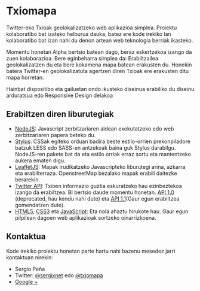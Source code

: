 Txiomapa
========
<p>Twitter-eko Txioak geolokalizatzeko web aplikazioa simplea. Proiektu kolaboratibo bat izateko helburua dauka, batez ere kode irekiko lan kolaboratibo bat izan nahi du denon artean web teknologia berriak ikasteko.</p>
<p> Momentu honetan Alpha bertsio batean dago, beraz eskertzekoa izango da zuen kolaborazioa. Bere eginbeharra simplea da: Erabiltzailea geolokalizatzen du eta bere kokamena mapa batean erakusten du. Honekin batera Twitter-en geolokalizatuta agertzen diren Txioak ere erakusten ditu mapa horretan.</p>

<p>Hainbat dispositibo eta gailuetan ondo ikusteko diseinua erabiliko du diseinu arduratsua edo Responsive Design delakoa</p>

## Erabiltzen diren liburutegiak

* [NodeJS](http://nodejs.org/): Javascript zerbitzariaren aldean exekutatzeko edo web zerbitzariaren papera beteko du.
* [Stylus](http://learnboost.github.io/stylus/): CSSak egiteko orduan badira beste estilo-orrien prekonpiladore batzuk LESS edo SASS-en antzekoak baina guk Stylus darabilgu. NodeJS-ren pakete bat da eta estilo orriak erraz sortu eta mantentzeko aukera ematen digu.
* [LeafletJS](http://leafletjs.com/): Mapak irudikatzeko Javascripteko liburutegi arina, azkarra eta erabilterraza. OpenstreetMap bezalako mapak erabili daitezke berarekin.
* [Twitter API](https://dev.twitter.com/docs/api/1.1): Txioen informazio guztia eskuratzeko hau ezinbeztekoa izango da erabiltzea. BI bertsio daude momentu honetan. [API 1.0](https://dev.twitter.com/docs/api/1) (deprecated, hau kendu nahi dute) eta [API 1.1](https://dev.twitter.com/docs/api/1.1)(Gaur egun erabiltzea gomendatzen dute).
* [HTML5](http://www.whatwg.org/specs/web-apps/current-work/multipage/), [CSS3](https://en.wikipedia.org/wiki/CSS3#CSS_3) eta [JavaScript](http://javascript.crockford.com/): Eta nola ahaztu hirukote hau. Gaur egun pilpilean dagoen web aplikazioak sortzeko oinarrizkoena.

## Kontaktua
Kode irekiko proiektu honetan parte hartu nahi bazenu mesedez jarri kontaktuan nirekin:
* Sergio Peña
* Twitter: [@sergixnet](https://twitter.com/sergixnet) edo [@txiomapa](https://twitter.com/txiomapa)
* [Google +](https://plus.google.com/u/0/102990234003788428078/posts) 
